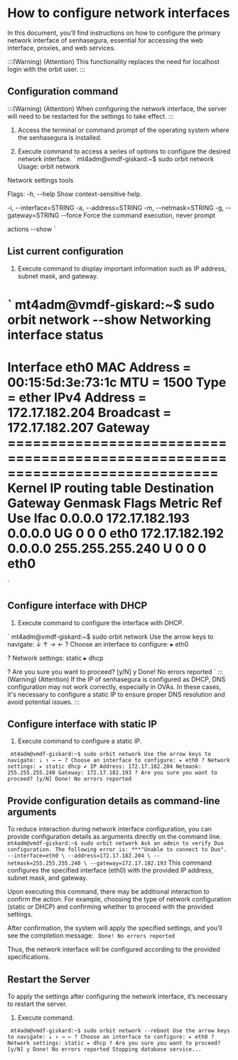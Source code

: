 # How to configure network interfaces 

In this document, you’ll find instructions on how to configure the primary network interface of senhasegura, essential for accessing the web interface, proxies, and web services.

:::(Warning) (Attention)
This functionality replaces the need for localhost login with the orbit user.
:::
## Configuration command
:::(Warning) (Attention)
When configuring the network interface, the server will need to be restarted for the settings to take effect.
:::

1. Access the terminal or command prompt of the operating system where the senhasegura is installed.

1. Execute  command to access a series of options to configure the desired network interface.
`
mt4adm@vmdf-giskard:~$ sudo orbit network 
Usage: orbit network

Network settings tools

Flags:
-h, --help Show context-sensitive help.

-i, --interface=STRING
-a, --address=STRING
-m, --netmask=STRING
-g, --gateway=STRING
--force Force the command execution, never prompt

actions
--show
`

## List current configuration

1. Execute  command  to display important information such as IP address, subnet mask, and gateway.

`
mt4adm@vmdf-giskard:~$ sudo orbit network --show
Networking interface status
============================================================================
Interface eth0
MAC Address = 00:15:5d:3e:73:1c
MTU = 1500
Type = ether
IPv4
     Address = 172.17.182.204
     Broadcast = 172.17.182.207
     Gateway =============================================================================
Kernel IP routing table
Destination     Gateway         Genmask         Flags Metric Ref    Use Ifac
0.0.0.0         172.17.182.193  0.0.0.0         UG    0      0        0 eth0
172.17.182.192  0.0.0.0         255.255.255.240 U     0      0        0 eth0
============================================================================
`
## Configure interface with DHCP

1. Execute  command to configure the interface with DHCP.

`
mt4adm@vmdf-giskard:~$ sudo orbit network
Use the arrow keys to navigate: ↓ ↑ → ←
? Choose an interface to configure:
▸ eth0

? Network settings:
static
▸ dhcp

? Are you sure you want to proceed? [y/N] y
Done!
No errors reported
` 
:::(Warning) (Attention)
If the IP of senhasegura is configured as DHCP, DNS configuration may not work correctly, especially in OVAs. In these cases, it's necessary to configure a static IP to ensure proper DNS resolution and avoid potential issues.
:::
## Configure interface with static IP

1. Execute  command to configure a static IP.

` 
mt4adm@vmdf-giskard:~$ sudo orbit network
Use the arrow keys to navigate: ↓ ↑ → ←
? Choose an interface to configure:
▸ eth0
? Network settings:
▸ static
dhcp
✔ IP Address: 172.17.182.204
Netmask: 255.255.255.240
Gateway: 172.17.182.193
? Are you sure you want to proceed? [y/N]
Done!
No errors reported
` 
## Provide configuration details as command-line arguments
To reduce interaction during network interface configuration, you can provide configuration details as arguments directly on the command line.
`
mt4adm@vmdf-giskard:~$ sudo orbit network Ask an admin to verify Duo configuration. The following error is: ***"Unable to connect to Duo".
 --interface=eth0 \
 --address=172.17.182.204 \
 --netmask=255.255.255.240 \
 --gateway=172.17.182.193
 ` 
This command configures the specified interface (eth0) with the provided IP address, subnet mask, and gateway.

Upon executing this command, there may be additional interaction to confirm the action. For example, choosing the type of network configuration (static or DHCP) and confirming whether to proceed with the provided settings.

After confirmation, the system will apply the specified settings, and you’ll see the completion message:
` 
Done!
No errors reported
` 

Thus, the network interface will be configured according to the provided specifications.

## Restart the Server
To apply the settings after configuring the network interface, it’s necessary to restart the server.

1. Execute  command.

` 
mt4adm@vmdf-giskard:~$ sudo orbit network --reboot
Use the arrow keys to navigate: ↓ ↑ → ←
? Choose an interface to configure:
▸ eth0
? Network settings:
static
▸ dhcp
? Are you sure you want to proceed? [y/N] y
Done!
No errors reported
Stopping database service...
`